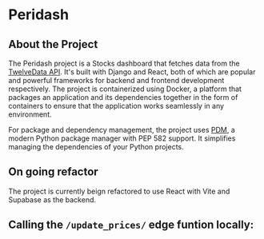 # Peridash

## About the Project

The Peridash project is a Stocks dashboard that fetches data from the [TwelveData API](https://twelvedata.com/). It's built with Django and React, both of which are popular and powerful frameworks for backend and frontend development respectively. The project is containerized using Docker, a platform that packages an application and its dependencies together in the form of containers to ensure that the application works seamlessly in any environment.

For package and dependency management, the project uses [PDM](https://pdm.fming.dev/), a modern Python package manager with PEP 582 support. It simplifies managing the dependencies of your Python projects.

## On going refactor

The project is currently beign refactored to use React with Vite and Supabase as the backend.



## Calling the `/update_prices/` edge funtion locally:

